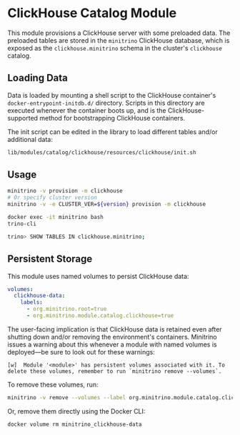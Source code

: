# ClickHouse Catalog Module

This module provisions a ClickHouse server with some preloaded data. The
preloaded tables are stored in the `minitrino` ClickHouse database, which is
exposed as the `clickhouse.minitrino` schema in the cluster's `clickhouse`
catalog.

## Loading Data

Data is loaded by mounting a shell script to the ClickHouse container's
`docker-entrypoint-initdb.d/` directory. Scripts in this directory are executed
whenever the container boots up, and is the ClickHouse-supported method for
bootstrapping ClickHouse containers.

The init script can be edited in the library to load different tables and/or
additional data:

```sh
lib/modules/catalog/clickhouse/resources/clickhouse/init.sh
```

## Usage

```sh
minitrino -v provision -m clickhouse
# Or specify cluster version
minitrino -v -e CLUSTER_VER=${version} provision -m clickhouse

docker exec -it minitrino bash 
trino-cli

trino> SHOW TABLES IN clickhouse.minitrino;
```

## Persistent Storage

This module uses named volumes to persist ClickHouse data:

```yaml
volumes:
  clickhouse-data:
    labels:
      - org.minitrino.root=true
      - org.minitrino.module.catalog.clickhouse=true
```

The user-facing implication is that ClickHouse data is retained even after
shutting down and/or removing the environment's containers. Minitrino issues a
warning about this whenever a module with named volumes is deployed––be sure to
look out for these warnings:

```log
[w]  Module '<module>' has persistent volumes associated with it. To delete these volumes, remember to run `minitrino remove --volumes`.
```

To remove these volumes, run:

```sh
minitrino -v remove --volumes --label org.minitrino.module.catalog.clickhouse=true
```
  
Or, remove them directly using the Docker CLI:

```sh
docker volume rm minitrino_clickhouse-data
```
